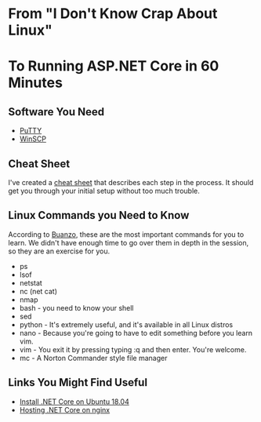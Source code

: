 # From "I Don't Know Crap About Linux"
# To Running ASP.NET Core in 60 Minutes

## Software You Need

* [PuTTY](https://www.putty.org/)
* [WinSCP](https://winscp.net/eng/download.php)

## Cheat Sheet

I've created a [cheat sheet](blob/master/cheatsheet/cheatsheet.md) that describes each step in the process. It should get you through your initial setup without too much trouble.

## Linux Commands you Need to Know

According to [Buanzo](https://github.com/buanzo), these are the most important commands
for you to learn. We didn't have enough time to go over them in depth in the session, so
they are an exercise for you.

* ps
* lsof
* netstat
* nc (net cat)
* nmap
* bash - you need to know your shell
* sed
* python - It's extremely useful, and it's available in all Linux distros
* nano - Because you're going to have to edit something before you learn vim.
* vim - You exit it by pressing typing :q and then enter. You're welcome.
* mc - A Norton Commander style file manager

## Links You Might Find Useful

* [Install .NET Core on Ubuntu 18.04](https://www.microsoft.com/net/download/linux-package-manager/ubuntu18-04/sdk-current)
* [Hosting .NET Core on nginx](https://docs.microsoft.com/en-us/aspnet/core/host-and-deploy/linux-nginx?view=aspnetcore-2.1&tabs=aspnetcore2x)